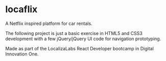 # locaflix
A Netflix inspired platform for car rentals.

The following project is just a basic exercise in HTML5 and CSS3 development with a few jQuery/jQuery UI code for navigation prototyping.

Made as part of the LocalizaLabs React Developer bootcamp in Digital Innovation One.
